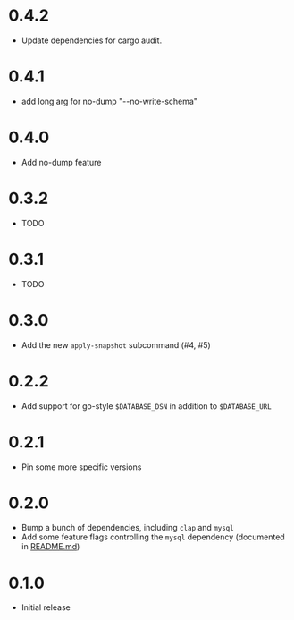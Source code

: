 0.4.2
=====
- Update dependencies for cargo audit.

0.4.1
=====
- add long arg for no-dump "--no-write-schema" 

0.4.0
=====
- Add no-dump feature

0.3.2
=====
- TODO 

0.3.1
=====
- TODO 

0.3.0
=====
- Add the new `apply-snapshot` subcommand (#4, #5)

0.2.2
====
- Add support for go-style `$DATABASE_DSN` in addition to `$DATABASE_URL`

0.2.1
=====
- Pin some more specific versions

0.2.0
=====
- Bump a bunch of dependencies, including `clap` and `mysql`
- Add some feature flags controlling the `mysql` dependency (documented in [README.md](README.md))

0.1.0
=====
- Initial release

